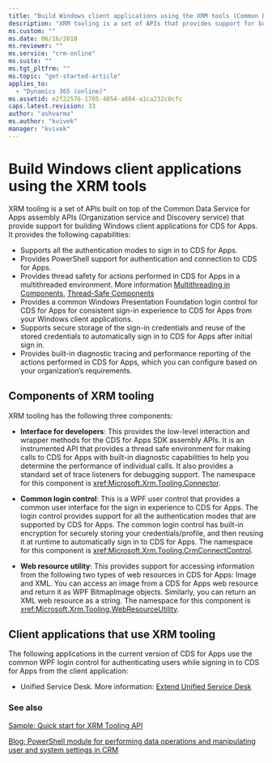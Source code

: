 ```yaml
---
title: "Build Windows client applications using the XRM tools (Common Data Service for Apps)| Microsoft Docs"
description: "XRM tooling is a set of APIs that provides support for building Windows client applications for CDS for Apps"
ms.custom: ""
ms.date: 06/16/2018
ms.reviewer: ""
ms.service: "crm-online"
ms.suite: ""
ms.tgt_pltfrm: ""
ms.topic: "get-started-article"
applies_to: 
  - "Dynamics 365 (online)"
ms.assetid: e2f22576-1705-4854-a804-a1ca232c0cfc
caps.latest.revision: 33
author: "ashvarma"
ms.author: "kvivek"
manager: "kvivek"
---
```

# Build Windows client applications using the XRM tools

XRM tooling is a set of APIs built on top of the Common Data Service for Apps assembly APIs (Organization service and Discovery service) that provide support for building Windows client applications for CDS for Apps. It provides the following capabilities:  
  
- Supports all the authentication modes to sign in to CDS for Apps.  
- Provides PowerShell support for authentication and connection to CDS for Apps.  
- Provides thread safety for actions performed in CDS for Apps in a multithreaded environment. More information [Multithreading in Components](https://msdn.microsoft.com/library/vstudio/3es4b6yy.aspx), [Thread-Safe Components](https://msdn.microsoft.com/library/vstudio/a8544e2s.aspx)  
- Provides a common Windows Presentation Foundation login control for CDS for Apps for consistent sign-in experience to CDS for Apps from your Windows client applications.  
- Supports secure storage of the sign-in credentials and reuse of the stored credentials to automatically sign in to CDS for Apps after initial sign in.  
- Provides built-in diagnostic tracing and performance reporting of the actions performed in CDS for Apps, which you can configure based on your organization’s requirements.  
  
## Components of XRM tooling  

XRM tooling has the following three components:  
  
- **Interface for developers**: This provides the low-level interaction and wrapper methods for the CDS for Apps SDK assembly APIs. It is an instrumented API that provides a thread safe environment for making calls to CDS for Apps with built-in diagnostic capabilities to help you determine the performance of individual calls. It also provides a standard set of trace listeners for debugging support. The namespace for this component is <xref:Microsoft.Xrm.Tooling.Connector>.  
  
- **Common login control**: This is a WPF user control that provides a common user interface for the sign in experience to CDS for Apps. The login control provides support for all the authentication modes that are supported by CDS for Apps. The common login control has built-in encryption for securely storing your credentials/profile, and then reusing it at runtime to automatically sign in to CDS for Apps. The namespace for this component is <xref:Microsoft.Xrm.Tooling.CrmConnectControl>.  
  
- **Web resource utility**: This provides support for accessing information from the following two types of web resources in CDS for Apps: Image and XML. You can access an image from a CDS for Apps web resource and return it as WPF BitmapImage objects. Similarly, you can return an XML web resource as a string. The namespace for this component is <xref:Microsoft.Xrm.Tooling.WebResourceUtility>.  
  
## Client applications that use XRM tooling

The following applications in the current version of CDS for Apps use the common WPF login control for authenticating users while signing in to CDS for Apps from the client application:  
  
- Unified Service Desk. More information: [Extend Unified Service Desk](/dynamics365/customer-engagement/unified-service-desk/extend-unified-service-desk)

<!-- TODO: fix links when files added to admin guide

- Package Deployer tool. More information: [Deploy packages using CRM Package Deployer and Windows PowerShell](../../administrator/deploy-packages-using-package-deployer-windows-powershell.md)   

- Configuration Migration tool. More information [Manage your configuration data](../../administrator/manage-configuration-data.md)  

-->
  
### See also

[Sample: Quick start for XRM Tooling API](sample-quick-start-xrm-tooling-api.md)<br />
<!-- TODO:
[Use the CDS for Apps Organization service](use-microsoft-dynamics-365-organization-service.md)<br />
[Discover the URL for Your Organization With IDiscoveryService Web Service](org-service/discover-url-organization-organization-service.md)<br />
[Write Applications and Server Extensions](extend-dynamics-365-server.md)<br /> -->
[Blog: PowerShell module for performing data operations and manipulating user and system settings in CRM](http://blogs.msdn.com/b/crm/archive/2015/09/25/powershell-module-for-performing-data-operations-and-manipulating-user-and-system-settings-in-crm.aspx)